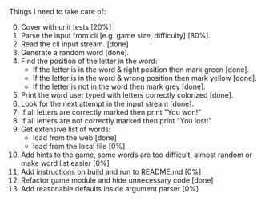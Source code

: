 Things I need to take care of:

0. Cover with unit tests [20%]
1. Parse the input from cli [e.g. game size, difficulty] [80%].
2. Read the cli input stream. [done]
3. Generate a random word [done].
4. Find the position of the letter in the word:
   - If the letter is in the word & right position then mark green [done].
   - If the letter is in the word & wrong position then mark yellow [done].
   - If the letter is not in the word then mark grey [done].
5. Print the word user typed with letters correctly colorized [done].
6. Look for the next attempt in the input stream [done].
7. If all letters are correctly marked then print "You won!"
8. If all letters are not correctly marked then print "You lost!"
9. Get extensive list of words:
   - load from the web [done]
   - load from the local file [0%]
10. Add hints to the game, some words are too difficult, almost random or make word list easier [0%]
11. Add instructions on build and run to README.md [0%]
12. Refactor game module and hide unnecessary code [done]
13. Add reasonable defaults inside argument parser [0%]
